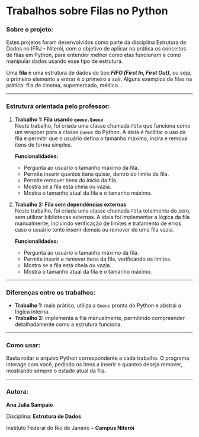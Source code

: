 # Trabalhos sobre Filas no Python

### Sobre o projeto:
Estes projetos foram desenvolvidos como parte da disciplina Estrutura de Dados no IFRJ - Niterói, com o objetivo de aplicar na prática os conceitos de filas em Python, para entender melhor como elas funcionam e como manipular dados usando esse tipo de estrutura.

Uma **fila** é uma estrutura de dados do tipo ***FIFO (First In, First Out)***, ou seja, o primeiro elemento a entrar é o primeiro a sair. Alguns exemplos de filas na prática: fila de cinema, supemercado, médico...

---

### Estrutura orientada pelo professor:

1. **Trabalho 1: Fila usando `queue.Queue`**  
   Neste trabalho, foi criada uma classe chamada `Fila` que funciona como um wrapper para a classe `Queue` do Python. A ideia é facilitar o uso da fila e permitir que o usuário defina o tamanho máximo, insira e remova itens de forma simples.
   
   **Funcionalidades:**
   - Pergunta ao usuário o tamanho máximo da fila.  
   - Permite inserir quantos itens quiser, dentro do limite da fila.  
   - Permite remover itens do início da fila.  
   - Mostra se a fila está cheia ou vazia.  
   - Mostra o tamanho atual da fila e o tamanho máximo.

2. **Trabalho 2: Fila sem dependências externas**  
   Neste trabalho, foi criada uma classe chamada `Fila` totalmente do zero, sem utilizar bibliotecas externas. A ideia foi implementar a lógica da fila manualmente,  incluindo verificação de limites e tratamento de erros caso o usuário tente inserir demais ou remover de uma fila vazia.
   
   **Funcionalidades:**
   - Pergunta ao usuário o tamanho máximo da fila.  
   - Permite inserir e remover itens da fila, verificando os limites.  
   - Mostra se a fila está cheia ou vazia.  
   - Mostra o tamanho atual da fila e o tamanho máximo.

---

### Diferenças entre os trabalhos:
- **Trabalho 1:** mais prático, utiliza a `Queue` pronta do Python e abstrai a lógica interna.  
- **Trabalho 2:** implementa a fila manualmente, permitindo compreender detalhadamente como a estrutura funciona.

---

### Como usar:

Basta rodar o arquivo Python correspondente a cada trabalho. O programa interage com você, pedindo os itens a inserir e quantos deseja remover, mostrando sempre o estado atual da fila.

---

### Autora:
**Ana Julia Sampaio**

Disciplina: **Estrutura de Dados**

Instituto Federal do Rio de Janeiro – **Campus Niterói**
